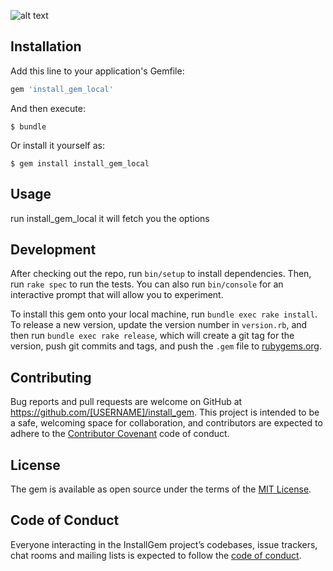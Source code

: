 ![alt text](https://raw.githubusercontent.com/dhanabalt/install_gem_local/master/assets/images/igl.png)

## Installation

Add this line to your application's Gemfile:

```ruby
gem 'install_gem_local'
```

And then execute:

    $ bundle

Or install it yourself as:

    $ gem install install_gem_local

## Usage

run install_gem_local
it will fetch you the options

## Development

After checking out the repo, run `bin/setup` to install dependencies. Then, run `rake spec` to run the tests. You can also run `bin/console` for an interactive prompt that will allow you to experiment.

To install this gem onto your local machine, run `bundle exec rake install`. To release a new version, update the version number in `version.rb`, and then run `bundle exec rake release`, which will create a git tag for the version, push git commits and tags, and push the `.gem` file to [rubygems.org](https://rubygems.org).

## Contributing

Bug reports and pull requests are welcome on GitHub at https://github.com/[USERNAME]/install_gem. This project is intended to be a safe, welcoming space for collaboration, and contributors are expected to adhere to the [Contributor Covenant](http://contributor-covenant.org) code of conduct.

## License

The gem is available as open source under the terms of the [MIT License](https://opensource.org/licenses/MIT).

## Code of Conduct

Everyone interacting in the InstallGem project’s codebases, issue trackers, chat rooms and mailing lists is expected to follow the [code of conduct](https://github.com/[USERNAME]/install_gem/blob/master/CODE_OF_CONDUCT.md).
